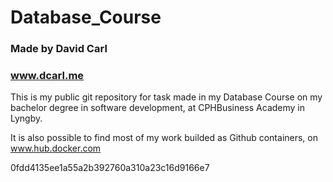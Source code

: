 # Database_Course

### Made by David Carl
### www.dcarl.me

This is my public git repository for task made in my Database Course on my bachelor degree in software development, at CPHBusiness Academy in Lyngby.

It is also possible to find most of my work builded as Github containers, on www.hub.docker.com

0fdd4135ee1a55a2b392760a310a23c16d9166e7